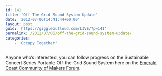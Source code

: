 ```yaml
---
id: 141
title: 'Off-The-Grid Sound System Update'
date: '2012-07-06T14:41:44+00:00'
layout: post
guid: 'https://giggleoutloud.com/LIVE/?p=141'
permalink: /2012/07/06/off-the-grid-sound-system-update/
categories:
    - 'Occupy Together'
---
```


Anyone who’s interested, you can follow progress on the Sustainable Concert Series Portable Off-the-Grid Sound System here on the [Emerald Coast Community of Makers Forum](http://www.eccmakers.com/index.php/topic,308.0.html "EMerald Coast Community of Makers").
